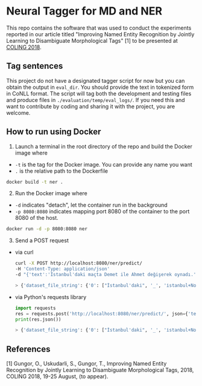 
# Neural Tagger for MD and NER

This repo contains the software that was used to conduct the experiments reported
in our article titled "Improving Named Entity Recognition by Jointly Learning to 
Disambiguate Morphological Tags" [1] to be presented at [COLING 2018](http://coling2018.org).


## Tag sentences

This project do not have a designated tagger script for now but you can obtain the output in `eval_dir`. 
You should provide the text in tokenized form in CoNLL format. The script will tag both the development and 
testing files and produce files in `./evaluation/temp/eval_logs/`. If you need this and want to contribute by coding
 and sharing it with the project, you are welcome.

## How to run using Docker
1. Launch a terminal in the root directory of the repo and build the Docker image where
- `-t` is the tag for the Docker image. You can provide any name you want
- `.` is the relative path to the Dockerfile 
```bash
docker build -t ner .
```
2. Run the Docker image where
- `-d` indicates "detach", let the container run in the background
- `-p 8080:8080` indicates mapping port 8080 of the container to the port 8080 of the host.
```bash
docker run -d -p 8080:8080 ner
```
3. Send a POST request
- via curl
    ```bash
    curl -X POST http://localhost:8080/ner/predict/ 
   -H 'Content-Type: application/json' 
   -d "{'text':'İstanbul'daki maçta Demet ile Ahmet değişerek oynadı.'}"
   
   > {'dataset_file_string': {'0': ["İstanbul'daki", '_', 'i̇stanbul+Noun+Prop+A3sg+Pnon+Loc^DB+Adj+Rel', 'O'], '1': ['maçta', '_', 'maç+Noun+A3sg+Pnon+Loc', 'O'], '2': ['Demet', '_', 'demet+Noun+A3sg+Pnon+Nom', 'demet+Noun+Prop+A3sg+Pnon+Nom', 'O'], '3': ['ile', '_', 'il+Noun+A3sg+Pnon+Dat', 'ile+Conj', 'ile+Postp+PCNom', 'O'], '4': ['Ahmet', '_', 'ahmet+Noun+Prop+A3sg+Pnon+Nom', 'O'], '5': ['değişerek', '_', 'değ+Verb+Recip+Pos^DB+Adverb+ByDoingSo', 'değiş+Verb+Pos^DB+Adverb+ByDoingSo', 'O'], '6': ['oynadı', '_', 'oyna+Verb+Pos+Past+A3sg', 'O'], '7': ['.', '_', '.+Punc', 'O']}, 'tagger_output': {'0': ["İstanbul'daki", 'B-LOC'], '1': ['maçta', 'O'], '2': ['Demet', 'B-PER'], '3': ['ile', 'O'], '4': ['Ahmet', 'B-PER'], '5': ['değişerek', 'O'], '6': ['oynadı', 'O'], '7': ['.', 'O']}}
    ```
- via Python's requests library
    ```python
    import requests
    res = requests.post('http://localhost:8080/ner/predict/', json={'text':"İstanbul'daki maçta Demet ile Ahmet değişerek oynadı."})
    print(res.json())

    > {'dataset_file_string': {'0': ["İstanbul'daki", '_', 'i̇stanbul+Noun+Prop+A3sg+Pnon+Loc^DB+Adj+Rel', 'O'], '1': ['maçta', '_', 'maç+Noun+A3sg+Pnon+Loc', 'O'], '2': ['Demet', '_', 'demet+Noun+A3sg+Pnon+Nom', 'demet+Noun+Prop+A3sg+Pnon+Nom', 'O'], '3': ['ile', '_', 'il+Noun+A3sg+Pnon+Dat', 'ile+Conj', 'ile+Postp+PCNom', 'O'], '4': ['Ahmet', '_', 'ahmet+Noun+Prop+A3sg+Pnon+Nom', 'O'], '5': ['değişerek', '_', 'değ+Verb+Recip+Pos^DB+Adverb+ByDoingSo', 'değiş+Verb+Pos^DB+Adverb+ByDoingSo', 'O'], '6': ['oynadı', '_', 'oyna+Verb+Pos+Past+A3sg', 'O'], '7': ['.', '_', '.+Punc', 'O']}, 'tagger_output': {'0': ["İstanbul'daki", 'B-LOC'], '1': ['maçta', 'O'], '2': ['Demet', 'B-PER'], '3': ['ile', 'O'], '4': ['Ahmet', 'B-PER'], '5': ['değişerek', 'O'], '6': ['oynadı', 'O'], '7': ['.', 'O']}}
    ```

## References

[1] Gungor, O., Uskudarli, S., Gungor, T., Improving Named Entity Recognition by Jointly Learning to 
Disambiguate Morphological Tags, 2018, COLING 2018, 19-25 August, (to appear).

